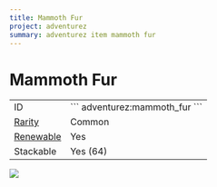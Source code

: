 ```yaml
---
title: Mammoth Fur
project: adventurez
summary: adventurez item mammoth fur
---
```

# Mammoth Fur
<div class="combi">
<div class="divthing">
<table class="tablething">
    <tbody>
        <tr>
            <td class="first-column">ID</td>
            <td class="second-column">
            ```
            adventurez:mammoth_fur
            ```
            </td>
        </tr>
        <tr id="linear-top">
            <td class="first-column"><a href="https://minecraft.fandom.com/wiki/Rarity" target="_blank">Rarity</a></td>
            <td class="second-column">Common</td>
        </tr>
        <tr id="linear-top">
            <td class="first-column"><a href="https://minecraft.fandom.com/wiki/Renewable_resource" target="_blank">Renewable</a></td>
            <td class="second-column">Yes</td>
        </tr>
        <tr id="linear-top">
            <td class="first-column">Stackable</td>
            <td class="second-column">Yes (64)</td>
        </tr>
    </tbody>
</table>
</div>
<div class="div-img-center">
<img src="/wiki/assets/adventurez/items/mammoth_fur.png" loading="lazy" />
</div>
</div>